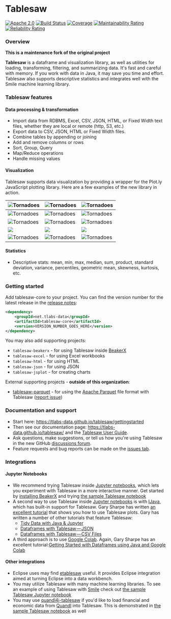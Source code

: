 Tablesaw
=======

[![Apache 2.0](https://img.shields.io/badge/license-Apache%202.0-blue)](http://www.apache.org/licenses/LICENSE-2.0)
[![Build Status](https://github.com/tlabs-data/tablesaw/actions/workflows/ci.yml/badge.svg)](https://github.com/tlabs-data/tablesaw/actions)
[![Coverage](https://sonarcloud.io/api/project_badges/measure?project=tlabs-data_tablesaw&metric=coverage&branch=maintenance)](https://sonarcloud.io/dashboard?id=tlabs-data_tablesaw)
[![Maintainability Rating](https://sonarcloud.io/api/project_badges/measure?project=tlabs-data_tablesaw&metric=sqale_rating&branch=maintenance)](https://sonarcloud.io/dashboard?id=tlabs-data_tablesaw)
[![Reliability Rating](https://sonarcloud.io/api/project_badges/measure?project=tlabs-data_tablesaw&metric=reliability_rating&branch=maintenance)](https://sonarcloud.io/dashboard?id=tlabs-data_tablesaw)

### Overview

__This is a maintenance fork of the original project__

__Tablesaw__ is a dataframe and visualization library, as well as utilities for loading, transforming, filtering, and summarizing data. It's fast and careful with memory. If you work with data in Java, it may save you time and effort. Tablesaw also supports descriptive statistics and integrates well with the Smile machine learning library.

### Tablesaw features

#### Data processing & transformation
* Import data from RDBMS, Excel, CSV, JSON, HTML, or Fixed Width text files, whether they are local or remote (http, S3, etc.)
* Export data to CSV, JSON, HTML or Fixed Width files.
* Combine tables by appending or joining
* Add and remove columns or rows
* Sort, Group, Query
* Map/Reduce operations
* Handle missing values

#### Visualization

Tablesaw supports data visualization by providing a wrapper for the Plot.ly JavaScript plotting library. Here are a few examples of the new library in action.

| ![Tornadoes](https://tlabs-data.github.io/tablesaw/userguide/images/eda/box1.png) | ![Tornadoes](https://tlabs-data.github.io/tablesaw/userguide/images/eda/scatter_2_Yaxes.png) | ![Tornadoes](https://tlabs-data.github.io/tablesaw/userguide/images/tornado.scatter.png) |
| ------------------------------------------------------------ | ------------------------------------------------------------ | ------------------------------------------------------------ |
| ![Tornadoes](https://tlabs-data.github.io/tablesaw/userguide/images/eda/bush_time_series2.png) | ![Tornadoes](https://tlabs-data.github.io/tablesaw/userguide/images/eda/hist_overlay.png) | ![Tornadoes](https://tlabs-data.github.io/tablesaw/userguide/images/eda/histogram2.png) |
| ![Tornadoes](https://tlabs-data.github.io/tablesaw/userguide/images/eda/histogram2d.png) | ![Tornadoes](https://tlabs-data.github.io/tablesaw/userguide/images/eda/pie.png) | ![Tornadoes](https://tlabs-data.github.io/tablesaw/userguide/images/eda/wine_bubble_3d.png) |
| ![](https://tlabs-data.github.io/tablesaw/userguide/images/eda/wine_bubble_with_groups.png) | ![](https://tlabs-data.github.io/tablesaw/userguide/images/eda/robberies_area.png) | ![](https://tlabs-data.github.io/tablesaw/userguide/images/ml/regression/wins%20by%20year.png) |
| ![Tornadoes](https://tlabs-data.github.io/tablesaw/userguide/images/eda/bush_heatmap1.png) | ![Tornadoes](https://tlabs-data.github.io/tablesaw/userguide/images/eda/tornado_bar_groups.png) | ![Tornadoes](https://tlabs-data.github.io/tablesaw/userguide/images/eda/ohlc1.png) |

#### Statistics

* Descriptive stats: mean, min, max, median, sum, product, standard deviation, variance, percentiles, geometric mean, skewness, kurtosis, etc.

### Getting started

Add tablesaw-core to your project. You can find the version number for the latest release in the [release notes](https://github.com/jtablesaw/tablesaw/releases):

```xml
<dependency>
    <groupId>net.tlabs-data</groupId>
    <artifactId>tablesaw-core</artifactId>
    <version>VERSION_NUMBER_GOES_HERE</version>
</dependency>
```

You may also add supporting projects:
- `tablesaw-beakerx` - for using Tablesaw inside [BeakerX](http://beakerx.com/)
- `tablesaw-excel` - for using Excel workbooks
- `tablesaw-html` - for using HTML
- `tablesaw-json` - for using JSON
- `tablesaw-jsplot` - for creating charts

External supporting projects - **outside of this organization**:
- [tablesaw-parquet](https://github.com/tlabs-data/tablesaw-parquet) - for using the [Apache Parquet](https://parquet.apache.org/) file format with Tablesaw ([report issue](https://github.com/tlabs-data/tablesaw-parquet/issues))

### Documentation and support

* Start here:  https://tlabs-data.github.io/tablesaw/gettingstarted
* Then see our documentation page: https://tlabs-data.github.io/tablesaw/ and the [Tablesaw User Guide](https://tlabs-data.github.io/tablesaw/userguide/toc).
* Ask questions, make suggestions, or tell us how you're using Tablesaw in the new GitHub [discussions forum](https://github.com/jtablesaw/tablesaw/discussions). 
* Feature requests and bug reports can be made on the [issues tab](https://github.com/jtablesaw/tablesaw/issues).

### Integrations

#### Jupyter Notebooks

* We recommend trying Tablesaw inside [Jupyter notebooks](http://arogozhnikov.github.io/2016/09/10/jupyter-features.html), which lets you experiment with Tablesaw in a more interactive manner. Get started by [installing BeakerX](http://beakerx.com/documentation) and trying [the sample Tablesaw notebook](https://github.com/twosigma/beakerx/blob/master/doc/groovy/Tablesaw.ipynb)
* A second way to use Tablesaw inside [Jupyter notebooks](http://arogozhnikov.github.io/2016/09/10/jupyter-features.html) is with [IJava](https://github.com/SpencerPark/IJava), which has built-in support for Tablesaw. Gary Sharpe has written [an excellent tutorial](https://medium.com/@gmsharpe/java-jupyter-plotly-e1bbaa7f2be8) that shows you how to use Tablesaw plots. Gary has written a number of other tutorials that feature Tablesaw:
  * [Tidy Data with Java & Jupyter](https://medium.com/@gmsharpe/tidy-data-with-java-jupyter-b1e131b37ab0)
  * [Dataframes with Tablesaw — JSON](https://medium.com/@gmsharpe/dataframes-with-tablesaw-json-46dda9c8c217?source=your_stories_page----------------------------------------)
  * [Dataframes with Tablesaw — CSV Files](https://medium.com/@gmsharpe/importing-data-with-tablesaw-part-1-csv-files-3ac6f135cf6f?source=your_stories_page----------------------------------------)
* A third approach is to use [Google Colab](https://colab.research.google.com). Again, Gary Sharpe has an excellent tutorial:[Getting Started with Dataframes using Java and Google Colab](https://medium.com/@gmsharpe/getting-started-with-tablesaw-and-google-colab-65ef0cbe280c)

#### Other integrations

* Eclipse uses may find [etablesaw](https://github.com/hallvard/etablesaw) useful. It provides Eclipse integration aimed at turning Eclipse into a data workbench.   
* You may utilize Tablesaw with many machine learning libraries. To see an example of using Tablesaw with [Smile](https://haifengl.github.io) check out [the sample Tablesaw Jupyter notebook](https://github.com/twosigma/beakerx/blob/master/doc/groovy/Tablesaw.ipynb)
* You may use [quandl4j-tablesaw](http://quandl4j.org) if you'd like to load financial and economic data from [Quandl](https://www.quandl.com) into Tablesaw. This is demonstrated in [the sample Tablesaw notebook](https://github.com/twosigma/beakerx/blob/master/doc/groovy/Tablesaw.ipynb) as well
